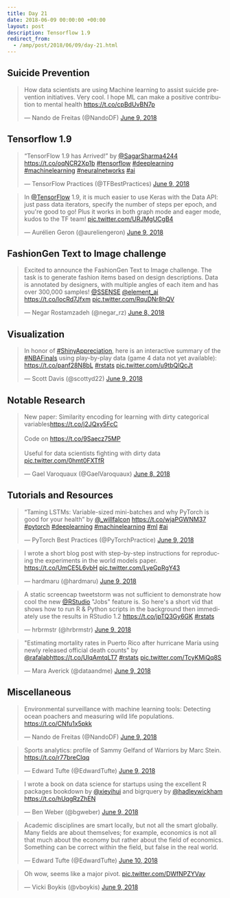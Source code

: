 ```yaml
---
title: Day 21
date: 2018-06-09 00:00:00 +00:00
layout: post
description: Tensorflow 1.9
redirect_from:
  - /amp/post/2018/06/09/day-21.html
---
```


## Suicide Prevention
<amp-twitter width="400" height="400"
             layout="responsive"
             data-tweetid="1005560773182148609">
    <blockquote placeholder><p lang="en" dir="ltr">How data scientists are using Machine learning to assist suicide prevention initiatives. Very cool. I hope ML can make a positive contribution to mental health <a href="https://t.co/cpBdUvBN7p">https://t.co/cpBdUvBN7p</a></p>&mdash; Nando de Freitas (@NandoDF) <a href="https://twitter.com/NandoDF/status/1005560773182148609?ref_src=twsrc%5Etfw">June 9, 2018</a></blockquote>
</amp-twitter>

## Tensorflow 1.9
<amp-twitter width="400" height="400"
             layout="responsive"
             data-tweetid="1005482232834920455">
    <blockquote placeholder><p lang="en" dir="ltr">“TensorFlow 1.9 has Arrived!” by <a href="https://twitter.com/SagarSharma4244?ref_src=twsrc%5Etfw">@SagarSharma4244</a> <a href="https://t.co/oqNCR2Xp1b">https://t.co/oqNCR2Xp1b</a> <a href="https://twitter.com/hashtag/tensorflow?src=hash&amp;ref_src=twsrc%5Etfw">#tensorflow</a> <a href="https://twitter.com/hashtag/deeplearning?src=hash&amp;ref_src=twsrc%5Etfw">#deeplearning</a> <a href="https://twitter.com/hashtag/machinelearning?src=hash&amp;ref_src=twsrc%5Etfw">#machinelearning</a> <a href="https://twitter.com/hashtag/neuralnetworks?src=hash&amp;ref_src=twsrc%5Etfw">#neuralnetworks</a> <a href="https://twitter.com/hashtag/ai?src=hash&amp;ref_src=twsrc%5Etfw">#ai</a></p>&mdash; TensorFlow Practices (@TFBestPractices) <a href="https://twitter.com/TFBestPractices/status/1005482232834920455?ref_src=twsrc%5Etfw">June 9, 2018</a></blockquote>
</amp-twitter>

<amp-twitter width="400" height="400"
             layout="responsive"
             data-tweetid="1005483669929299969">
    <blockquote placeholder><p lang="en" dir="ltr">In <a href="https://twitter.com/TensorFlow?ref_src=twsrc%5Etfw">@TensorFlow</a> 1.9, it is much easier to use Keras with the Data API: just pass data iterators, specify the number of steps per epoch, and you&#39;re good to go! Plus it works in both graph mode and eager mode, kudos to the TF team! <a href="https://t.co/URJMgUCgB4">pic.twitter.com/URJMgUCgB4</a></p>&mdash; Aurélien Geron (@aureliengeron) <a href="https://twitter.com/aureliengeron/status/1005483669929299969?ref_src=twsrc%5Etfw">June 9, 2018</a></blockquote>
</amp-twitter>

## FashionGen Text to Image challenge
<amp-twitter width="400" height="400"
             layout="responsive"
             data-tweetid="1005080675509252097">
    <blockquote placeholder><p lang="en" dir="ltr">Excited to announce the FashionGen Text to Image challenge. The task is to generate fashion items based on design descriptions. Data is annotated by designers, with multiple angles of each item and has over 300,000 samples! <a href="https://twitter.com/SSENSE?ref_src=twsrc%5Etfw">@SSENSE</a> <a href="https://twitter.com/element_ai?ref_src=twsrc%5Etfw">@element_ai</a> <a href="https://t.co/locRd7Jfxm">https://t.co/locRd7Jfxm</a> <a href="https://t.co/RquDNr8hQV">pic.twitter.com/RquDNr8hQV</a></p>&mdash; Negar Rostamzadeh (@negar_rz) <a href="https://twitter.com/negar_rz/status/1005080675509252097?ref_src=twsrc%5Etfw">June 8, 2018</a></blockquote>
</amp-twitter>

## Visualization
<amp-twitter width="400" height="400"
             layout="responsive"
             data-tweetid="1005407330115219457">
    <blockquote placeholder><p lang="en" dir="ltr">In honor of <a href="https://twitter.com/hashtag/ShinyAppreciation?src=hash&amp;ref_src=twsrc%5Etfw">#ShinyAppreciation</a>, here is an interactive summary of the <a href="https://twitter.com/hashtag/NBAFinals?src=hash&amp;ref_src=twsrc%5Etfw">#NBAFinals</a> using play-by-play data (game 4 data not yet available): <a href="https://t.co/panf28N8bL">https://t.co/panf28N8bL</a>  <a href="https://twitter.com/hashtag/rstats?src=hash&amp;ref_src=twsrc%5Etfw">#rstats</a> <a href="https://t.co/u9tbQlQcJt">pic.twitter.com/u9tbQlQcJt</a></p>&mdash; Scott Davis (@scottyd22) <a href="https://twitter.com/scottyd22/status/1005407330115219457?ref_src=twsrc%5Etfw">June 9, 2018</a></blockquote>
</amp-twitter>

## Notable Research
<amp-twitter width="400" height="400"
             layout="responsive"
             data-tweetid="1005049876911149056">
    <blockquote placeholder><p lang="en" dir="ltr">New paper: Similarity encoding for learning with dirty categorical variables<a href="https://t.co/j2JQxy5FcC">https://t.co/j2JQxy5FcC</a><br><br>Code on <a href="https://t.co/9Saecz75MP">https://t.co/9Saecz75MP</a><br><br>Useful for data scientists fighting with dirty data <a href="https://t.co/0hmt0FXTfR">pic.twitter.com/0hmt0FXTfR</a></p>&mdash; Gael Varoquaux (@GaelVaroquaux) <a href="https://twitter.com/GaelVaroquaux/status/1005049876911149056?ref_src=twsrc%5Etfw">June 8, 2018</a></blockquote>
</amp-twitter>

## Tutorials and Resources
<amp-twitter width="400" height="400"
             layout="responsive"
             data-tweetid="1005489379052310528">
    <blockquote placeholder><p lang="en" dir="ltr">“Taming LSTMs: Variable-sized mini-batches and why PyTorch is good for your health” by <a href="https://twitter.com/_willfalcon?ref_src=twsrc%5Etfw">@_willfalcon</a> <a href="https://t.co/wjaPGWNM37">https://t.co/wjaPGWNM37</a> <a href="https://twitter.com/hashtag/pytorch?src=hash&amp;ref_src=twsrc%5Etfw">#pytorch</a> <a href="https://twitter.com/hashtag/deeplearning?src=hash&amp;ref_src=twsrc%5Etfw">#deeplearning</a> <a href="https://twitter.com/hashtag/machinelearning?src=hash&amp;ref_src=twsrc%5Etfw">#machinelearning</a> <a href="https://twitter.com/hashtag/ml?src=hash&amp;ref_src=twsrc%5Etfw">#ml</a> <a href="https://twitter.com/hashtag/ai?src=hash&amp;ref_src=twsrc%5Etfw">#ai</a></p>&mdash; PyTorch Best Practices (@PyTorchPractice) <a href="https://twitter.com/PyTorchPractice/status/1005489379052310528?ref_src=twsrc%5Etfw">June 9, 2018</a></blockquote>
</amp-twitter>

<amp-twitter width="400" height="400"
             layout="responsive"
             data-tweetid="1005373897405915138">
    <blockquote placeholder><p lang="en" dir="ltr">I wrote a short blog post with step-by-step instructions for reproducing the experiments in the world models paper. <a href="https://t.co/UmCE5L6vbH">https://t.co/UmCE5L6vbH</a> <a href="https://t.co/LyeGpRgY43">pic.twitter.com/LyeGpRgY43</a></p>&mdash; hardmaru (@hardmaru) <a href="https://twitter.com/hardmaru/status/1005373897405915138?ref_src=twsrc%5Etfw">June 9, 2018</a></blockquote>
</amp-twitter>

<amp-twitter width="400" height="400"
             layout="responsive"
             data-tweetid="1005473901856677888">
    <blockquote placeholder><p lang="en" dir="ltr">A static screencap tweetstorm was not sufficient to demonstrate how cool the new <a href="https://twitter.com/rstudio?ref_src=twsrc%5Etfw">@RStudio</a> &quot;Jobs&quot; feature is. So here&#39;s a short vid that shows how to run R &amp; Python scripts in the background then immediately use the results in RStudio 1.2 <a href="https://t.co/jpTQ3Gy6GK">https://t.co/jpTQ3Gy6GK</a> <a href="https://twitter.com/hashtag/rstats?src=hash&amp;ref_src=twsrc%5Etfw">#rstats</a></p>&mdash; hrbrmstr (@hrbrmstr) <a href="https://twitter.com/hrbrmstr/status/1005473901856677888?ref_src=twsrc%5Etfw">June 9, 2018</a></blockquote>
</amp-twitter>

<amp-twitter width="400" height="400"
             layout="responsive"
             data-tweetid="1005389853528338432">
    <blockquote placeholder><p lang="en" dir="ltr">&quot;Estimating mortality rates in Puerto Rico after hurricane María using newly released official death counts&quot;  by <a href="https://twitter.com/rafalab?ref_src=twsrc%5Etfw">@rafalab</a><a href="https://t.co/UlqAmtqLT7">https://t.co/UlqAmtqLT7</a> <a href="https://twitter.com/hashtag/rstats?src=hash&amp;ref_src=twsrc%5Etfw">#rstats</a> <a href="https://t.co/TcyKMiQq8S">pic.twitter.com/TcyKMiQq8S</a></p>&mdash; Mara Averick (@dataandme) <a href="https://twitter.com/dataandme/status/1005389853528338432?ref_src=twsrc%5Etfw">June 9, 2018</a></blockquote>
</amp-twitter>

## Miscellaneous
<amp-twitter width="400" height="400"
             layout="responsive"
             data-tweetid="1005566849138950147">
    <blockquote placeholder><p lang="en" dir="ltr">Environmental surveillance with machine learning tools: Detecting ocean poachers and measuring wild life populations.  <a href="https://t.co/CNfu1x5pkk">https://t.co/CNfu1x5pkk</a></p>&mdash; Nando de Freitas (@NandoDF) <a href="https://twitter.com/NandoDF/status/1005566849138950147?ref_src=twsrc%5Etfw">June 9, 2018</a></blockquote>
</amp-twitter>

<amp-twitter width="400" height="400"
             layout="responsive"
             data-tweetid="1005450327343140864">
    <blockquote placeholder><p lang="en" dir="ltr">Sports analytics: profile of Sammy Gelfand of Warriors by Marc Stein.  <a href="https://t.co/r77breClqq">https://t.co/r77breClqq</a></p>&mdash; Edward Tufte (@EdwardTufte) <a href="https://twitter.com/EdwardTufte/status/1005450327343140864?ref_src=twsrc%5Etfw">June 9, 2018</a></blockquote>
</amp-twitter>

<amp-twitter width="400" height="400"
             layout="responsive"
             data-tweetid="1005521098874630144">
    <blockquote placeholder><p lang="en" dir="ltr">I wrote a book on data science for startups using the excellent R packages bookdown by <a href="https://twitter.com/xieyihui?ref_src=twsrc%5Etfw">@xieyihui</a> and bigrquery by <a href="https://twitter.com/hadleywickham?ref_src=twsrc%5Etfw">@hadleywickham</a> <a href="https://t.co/hUqgRzZhEN">https://t.co/hUqgRzZhEN</a></p>&mdash; Ben Weber (@bgweber) <a href="https://twitter.com/bgweber/status/1005521098874630144?ref_src=twsrc%5Etfw">June 9, 2018</a></blockquote>
</amp-twitter>

<amp-twitter width="400" height="400"
             layout="responsive"
             data-tweetid="1005627117525139457">
    <blockquote placeholder><p lang="en" dir="ltr">Academic disciplines are smart locally, but not all the smart globally. Many fields are about themselves; for example, economics is not all that much about the economy but rather about the field of economics. Something can be correct within the field, but false in the real world.</p>&mdash; Edward Tufte (@EdwardTufte) <a href="https://twitter.com/EdwardTufte/status/1005627117525139457?ref_src=twsrc%5Etfw">June 10, 2018</a></blockquote>
</amp-twitter>

<amp-twitter width="400" height="400"
             layout="responsive"
             data-tweetid="1005599444849577984">
    <blockquote placeholder><p lang="en" dir="ltr">Oh wow, seems like a major pivot. <a href="https://t.co/DWfNPZYVay">pic.twitter.com/DWfNPZYVay</a></p>&mdash; Vicki Boykis (@vboykis) <a href="https://twitter.com/vboykis/status/1005599444849577984?ref_src=twsrc%5Etfw">June 9, 2018</a></blockquote>
</amp-twitter>
